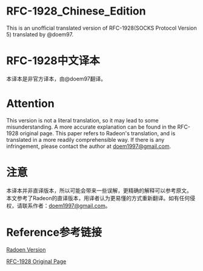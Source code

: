 # RFC-1928_Chinese_Edition
This is an unofficial translated version of RFC-1928(SOCKS Protocol Version 5) translated by @doem97.

# RFC-1928中文译本
本译本是非官方译本，由@doem97翻译。


# Attention
This version is not a literal translation, so it may lead to some misunderstanding. A more accurate explanation can be found in the RFC-1928 original page.
This paper refers to Radeon's translation, and is translated in a more readily comprehensible way. If there is any infringement, please contact the author at doem1997@gmail.com.

# 注意
本译本并非直译版本，所以可能会带来一些误解，更精确的解释可以参考原文。
本文参考了Radeon的直译版本，用译者认为更易懂的方式重新翻译。如有任何侵权，请联系作者：doem1997@gmail.com。

# Reference参考链接
[Radoen Version](http://man.chinaunix.net/develop/rfc/RFC1928.txt)

[RFC-1928 Original Page](https://www.ietf.org/rfc/rfc1928.txt)
